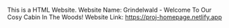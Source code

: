 This is a HTML Website.
Website Name: Grindelwald - Welcome To Our Cosy Cabin In The Woods!
Website Link: https://proj-homepage.netlify.app

